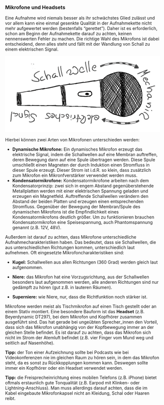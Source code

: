 ### Mikrofone und Headsets

Eine Aufnahme wird niemals besser als ihr schwächstes Glied zulässt und vor allem kann eine einmal gesenkte Qualität in der Aufnahmekette nicht mehr aufgewertet werden (bestenfalls “gerettet”). Daher ist es erforderlich, schon am Beginn der Aufnahmekette darauf zu achten, keinen nennenswerten Fehler zu machen. Die richtige Wahl des Mikrofons ist dabei entscheidend, denn alles steht und fällt mit der Wandlung von Schall zu einem elektrischen Signal.

![Originalbild: Marco Hitschler auf zirkusliebe.de, CC BY, <https://www.unmus.de/podcast-in-a-nutshell/>](images/Zirkusliebe-cc-by-podcast-in-a-nutshell-mikrofon.png)

Hierbei können zwei Arten von Mikrofonen unterschieden werden:

* **Dynamische Mikrofone:** Ein dynamisches Mikrofon erzeugt das elektrische Signal, indem die Schallwellen auf eine Membran auftreffen, deren Bewegung dann auf eine Spule übertragen werden. Diese Spule umschließt einen Magneten der durch Induktion einen Stromfluss in dieser Spule erzeugt. Dieser Strom ist i.d.R. so klein, dass zusätzlich zum Mikrofon ein Mikronfverstärker verwendet werden muss.
* **Kondensatormikrofone:** Kondensatormikrofone arbeiten nach dem Kondensatorprinzip: zwei sich in engem Abstand gegenüberstehende Metallplatten werden mit einer elektrischen Spannung geladen und erzeugen ein Magnetfeld. Auftreffende Schallwellen verändern den Abstand der beiden Platten und erzeugen einen entsprechenden Stromfluss. Gegenüber der Bewegung der Membran/Spule des dynamischen Mikrofons ist die Empfindlichkeit eines Kondensatormikrofons deutlich größer. Um zu funktionieren brauchen Kondensatormikrofon eine Speisespannung, auch Phantomspannung genannt (z.B. 12V, 48V).

Außerdem ist darauf zu achten, dass Mikrofone unterschiedliche Aufnahmecharakteristiken haben. Das bedeutet, dass sie Schallwellen, die aus unterschiedlichen Richtungen kommen, unterschiedlich laut aufnehmen. Oft eingesetzte Mikrofoncharakteristiken sind:

- **Kugel:** Schallwellen aus allen Richtungen (360 Grad) werden gleich laut aufgenommen.

- **Niere:** das Mikrofon hat eine Vorzugsrichtung, aus der Schallwellen besonders laut aufgenommen werden, alle anderen Richtungen sind nur gedämpft zu hören (gut z.B. in lauteren Räumen).

- **Superniere:** wie Niere, nur, dass die Richtfunktion noch stärker ist.

Mikrofone werden meist als Tischmikrofon auf einen Tisch gestellt oder an einem Stativ montiert. Eine besondere Bauform ist das **Headset** (z.B. Beyerdynamic DT297), bei dem Mikrofon und Kopfhörer zusammen ausgeführt sind. Das hat gerade bei ungeübten Sprecher_innen den Vorteil, dass sich das Mikrofon unabhängig von der Kopfbewegung immer an der gleichen Stelle befindet. Es ist darauf zu achten, dass das Mikrofon sich nicht im Strom der Atemluft befindet (z.B. vier Finger vom Mund weg und seitlich auf Nasenhöhe).

**Tipp:** der Ton einer Aufzeichnung sollte bei Podcasts wie bei Videokonferenzen nie im gleichen Raum zu hören sein, in dem das Mikrofon steht, da es sonst zu Rückkopplungen kommen kann. Deswegen sollte immer ein Kopfhörer oder ein Headset verwendet werden.

**Tipp:** die Freisprecheinrichtung eines mobilen Telefons (z.B. iPhone) bietet oftmals erstaunlich gute Tonqualität (z.B. Earpod mit Klinken- oder Lightning-Anschluss). Man muss allerdings darauf achten, dass die im Kabel eingebaute Mikrofonkapsel nicht an Kleidung, Schal oder Haaren reibt.
